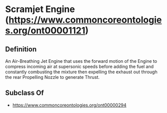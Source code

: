 # Scramjet Engine (https://www.commoncoreontologies.org/ont00001121)

## Definition
An Air-Breathing Jet Engine that uses the forward motion of the Engine to compress incoming air at supersonic speeds before adding the fuel and constantly combusting the mixture then expelling the exhaust out through the rear Propelling Nozzle to generate Thrust.

## Subclass Of
- https://www.commoncoreontologies.org/ont00000294

